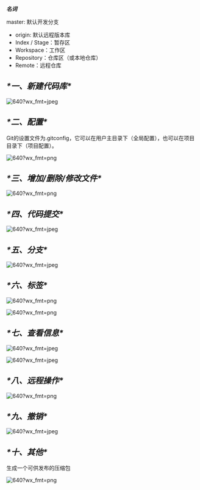 ***名词***

master: 默认开发分支

- origin: 默认远程版本库
- Index / Stage：暂存区
- Workspace：工作区
- Repository：仓库区（或本地仓库）
- Remote：远程仓库



## ***\*一、新建代码库\****


![640?wx_fmt=jpeg](https://ss.csdn.net/p?https://mmbiz.qpic.cn/mmbiz_jpg/bcPwoCALib9KTX02bhXSHTXEIGib47LoFhQgFww1b4rwcHOrWia2PQl6iaISMk1bXCmNSYqYCJCuJGrl9icyeMD2o4Q/640?wx_fmt=jpeg)

## ***\*二、配置\****

Git的设置文件为.gitconfig，它可以在用户主目录下（全局配置），也可以在项目目录下（项目配置）。

![640?wx_fmt=png](https://ss.csdn.net/p?https://mmbiz.qpic.cn/mmbiz_png/J5qtMtfPAwvzljPylcLArp7gciat9icKk7ILbROfnQ46x5BrXUAXfDN7BB1CnV8dHadIQT30IolU2fpaXvXYatCA/640?wx_fmt=png)

## ***\*三、增加/删除/修改文件\****

![640?wx_fmt=png](https://ss.csdn.net/p?https://mmbiz.qpic.cn/mmbiz_png/J5qtMtfPAwvzljPylcLArp7gciat9icKk7hVNNLNoaZ4aA4aeCnvJ8rm5iaibED59Bj9bTNBVVmcaQicOZYNVFPKVvA/640?wx_fmt=png)

## ***\*四、代码提交\****

![640?wx_fmt=jpeg](https://ss.csdn.net/p?https://mmbiz.qpic.cn/mmbiz_jpg/bcPwoCALib9KTX02bhXSHTXEIGib47LoFhEwPJyvu4hJsfVqrM1SVqBF5h89I44icCYSJbyWwx7a162zjeNtJNibQA/640?wx_fmt=jpeg)

## ***\*五、分支\****

![640?wx_fmt=jpeg](https://ss.csdn.net/p?https://mmbiz.qpic.cn/mmbiz_jpg/bcPwoCALib9KTX02bhXSHTXEIGib47LoFh0MaIbeksiceVQN12C2zPUDDucu78g1MtANia0aLibhdaJzGlp1P0Kg7ww/640?wx_fmt=jpeg)



## ***\*六、标签\****

![640?wx_fmt=png](https://ss.csdn.net/p?https://mmbiz.qpic.cn/mmbiz_png/J5qtMtfPAwvzljPylcLArp7gciat9icKk7pibQdMbF08os43Kb7cGBsJUUJUVTeDGIyoHtEYxUibR5ic7iamoAPmiaYNw/640?wx_fmt=png)

![640?wx_fmt=png](https://ss.csdn.net/p?https://mmbiz.qpic.cn/mmbiz_png/J5qtMtfPAwvzljPylcLArp7gciat9icKk7bT0VFxJW62DCfDAGSM4mmAkdwpF3iatbnwCc6IXPeUBmJjicjtaBgNsw/640?wx_fmt=png)

## ***\*七、查看信息\****

![640?wx_fmt=jpeg](https://ss.csdn.net/p?https://mmbiz.qpic.cn/mmbiz_jpg/bcPwoCALib9KTX02bhXSHTXEIGib47LoFhunGALlWKjUZMgm6YdTJVktnkAZ2QERCKbZocwXLp7boM6HnPKLGUeg/640?wx_fmt=jpeg)

![640?wx_fmt=jpeg](https://ss.csdn.net/p?https://mmbiz.qpic.cn/mmbiz_jpg/bcPwoCALib9KTX02bhXSHTXEIGib47LoFhsIBjM1jyjvIm7icyUH0iaiaHSMtWwFzEibzMAFKYrPj0DlnuLJSuia0gicHw/640?wx_fmt=jpeg)



## ***\*八、远程操作\****

![640?wx_fmt=png](https://ss.csdn.net/p?https://mmbiz.qpic.cn/mmbiz_png/J5qtMtfPAwvzljPylcLArp7gciat9icKk7dMbKRM5vpja42SqGgwtZPnM8Y7VDAfRhGXG4XflaiaRPFU7AdWhN2Cg/640?wx_fmt=png)

## ***\*九、撤销\****

![640?wx_fmt=jpeg](https://ss.csdn.net/p?https://mmbiz.qpic.cn/mmbiz_jpg/bcPwoCALib9KTX02bhXSHTXEIGib47LoFhQK5eC36AtiadhxFbz46K94fCKkxt57tiavZhxEn46dcrhIjicyheBsibEA/640?wx_fmt=jpeg)

## ***\*十、其他\****

生成一个可供发布的压缩包

![640?wx_fmt=png](https://ss.csdn.net/p?https://mmbiz.qpic.cn/mmbiz_png/J5qtMtfPAwvzljPylcLArssp7gciat9icKk7jdQxMic5HsBatv8RJFMlanAgqX2libIawOHb0J8tzvYRyWUlkwLiceiaJw/640?wx_fmt=png)